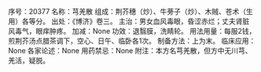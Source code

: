 序号：20377
名称：芎羌散
组成：荆芥穗（炒）、牛蒡子（炒）、木贼、苍术（生用）各等分。
出处：《博济》卷三。
主治：男女血风毒眼，昏涩赤烂；丈夫肾脏风毒气，眼痒肿疼。
加减：None
功效：退翳膜，洗睛轮。
用法用量：每服2钱，煎荆芥汤点腊茶调下，空心、日午、临卧各1次。
制备方法：上为末。
临床应用：None
各家论述：None
用药禁忌：None
附注：本方名芎羌散，但方中无川芎、羌活，疑脱。
